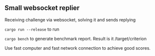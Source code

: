 ## Small websocket replier
Receiving challenge via websocket, solving it and sends replying

`cargo run --release` to run

`cargo bench` to generate benchmark report. 
Result is it /target/criterion

Use fast computer and fast network connection to achieve good scores.


